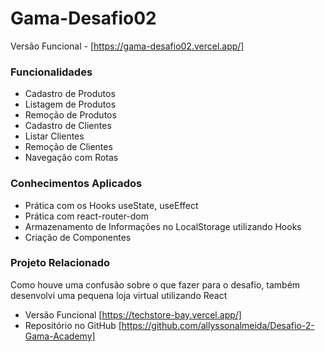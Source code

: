 # Gama-Desafio02

Versão Funcional - [https://gama-desafio02.vercel.app/]
 
### Funcionalidades

- Cadastro de Produtos
- Listagem de Produtos
- Remoção de Produtos
- Cadastro de Clientes
- Listar Clientes
- Remoção de Clientes
- Navegação com Rotas

### Conhecimentos Aplicados

- Prática com os Hooks useState, useEffect
- Prática com react-router-dom
- Armazenamento de Informações no LocalStorage utilizando Hooks
- Criação de Componentes

### Projeto Relacionado

Como houve uma confusão sobre o que fazer para o desafio, também desenvolvi uma pequena loja virtual utilizando React

- Versão Funcional [https://techstore-bay.vercel.app/]
- Repositório no GitHub [https://github.com/allyssonalmeida/Desafio-2-Gama-Academy]

